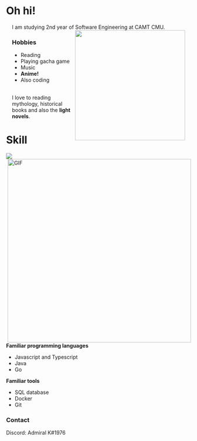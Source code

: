 # Oh hi!
<div align="left" style="margin:1rem">
  I am studying 2nd year of Software Engineering at CAMT CMU.  
  <img align="right" src="https://media.tenor.com/zgM2kUGp6hQAAAAC/fate-grand-order-waver.gifv" width="300" >
  <h3>Hobbies</h3>
  <ul>
    <li>Reading</li>
    <li>Playing gacha game</li>
    <li>Music</li>
    <li><b>Anime!</b></li>
    <li>Also coding</li>
  </ul>
  <br>
      I love to reading mythology, historical books and also the <b>light novels</b>.
  <br>
</div>



# Skill
<img src="https://www.codewars.com/users/hoshizaki/badges/micro">
<br>


<img hight="400" width="500" alt="GIF" align="right" src="https://media.tenor.com/A_gEc3Bf_pUAAAAC/fate-series-anime.gifv">


**Familiar programming languages**
* Javascript and Typescript
* Java
* Go

**Familiar tools**
* SQL database
* Docker
* Git


### Contact
Discord: Admiral K#1976
